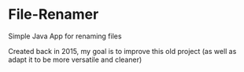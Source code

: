 # File-Renamer
Simple Java App for renaming files

Created back in 2015, my goal is to improve this old project (as well as adapt it to be more versatile and cleaner)
